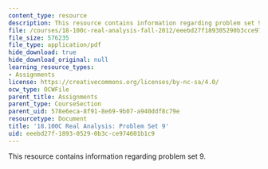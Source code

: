 ```yaml
---
content_type: resource
description: This resource contains information regarding problem set 9.
file: /courses/18-100c-real-analysis-fall-2012/eeebd27f189305290b3cce974601b1c9_MIT18_100CF12_ps9.pdf
file_size: 576235
file_type: application/pdf
hide_download: true
hide_download_original: null
learning_resource_types:
- Assignments
license: https://creativecommons.org/licenses/by-nc-sa/4.0/
ocw_type: OCWFile
parent_title: Assignments
parent_type: CourseSection
parent_uid: 578e6eca-8f91-8e69-9b07-a940ddf8c79e
resourcetype: Document
title: '18.100C Real Analysis: Problem Set 9'
uid: eeebd27f-1893-0529-0b3c-ce974601b1c9
---
```

This resource contains information regarding problem set 9.